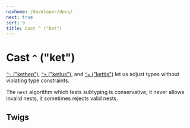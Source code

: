 ```yaml
---
navhome: /developer/docs/
next: true
sort: 9
title: Cast ^ ("ket")
---
```


# Cast `^` ("ket")

[`^-` ("kethep")](./hep/), [`^+` ("ketlus")](./lus/), and 
[`^=` ("kettis")](./tis/) let us adjust types without violating type 
constraints.

The `nest` algorithm which tests subtyping is conservative;
it never allows invalid nests, it sometimes rejects valid nests.

## Twigs

<list dataPreview="true" className="runes"></list>
